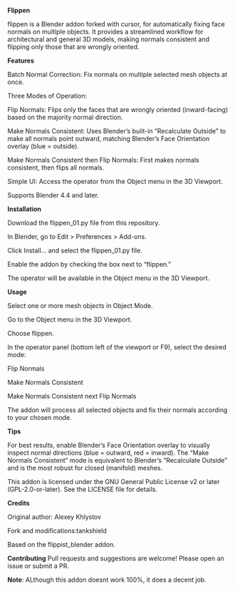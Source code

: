 **Flippen**

flippen is a Blender addon forked with cursor, for automatically fixing face normals on multiple objects. It provides a streamlined workflow for architectural and general 3D models, making normals consistent and flipping only those that are wrongly oriented.

**Features**

Batch Normal Correction: Fix normals on multiple selected mesh objects at once.

Three Modes of Operation:

Flip Normals: Flips only the faces that are wrongly oriented (inward-facing) based on the majority normal direction.

Make Normals Consistent: Uses Blender’s built-in “Recalculate Outside” to make all normals point outward, matching Blender’s Face Orientation overlay (blue = outside).

Make Normals Consistent then Flip Normals: First makes normals consistent, then flips all normals.

Simple UI: Access the operator from the Object menu in the 3D Viewport.

Supports Blender 4.4 and later.

**Installation**

Download the flippen_01.py file from this repository.

In Blender, go to Edit > Preferences > Add-ons.

Click Install... and select the flippen_01.py file.

Enable the addon by checking the box next to “flippen.”

The operator will be available in the Object menu in the 3D Viewport.

**Usage**

Select one or more mesh objects in Object Mode.

Go to the Object menu in the 3D Viewport.

Choose flippen.

In the operator panel (bottom left of the viewport or F9), select the desired mode:

Flip Normals

Make Normals Consistent

Make Normals Consistent next Flip Normals

The addon will process all selected objects and fix their normals according to your chosen mode.

**Tips**

For best results, enable Blender’s Face Orientation overlay to visually inspect normal directions (blue = outward, red = inward).
The “Make Normals Consistent” mode is equivalent to Blender’s “Recalculate Outside” and is the most robust for closed (manifold) meshes.


This addon is licensed under the GNU General Public License v2 or later (GPL-2.0-or-later).
See the LICENSE file for details.

**Credits**

Original author: Alexey Khlystov

Fork and modifications:tankshield

Based on the flippist_blender addon.

**Contributing**
Pull requests and suggestions are welcome! Please open an issue or submit a PR.

**Note**: ALthough this addon doesnt work 100%, it does a decent job.
